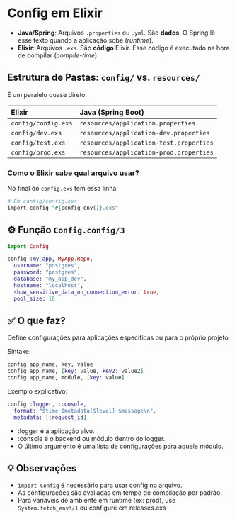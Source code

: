 # Config em Elixir

-   **Java/Spring**: Arquivos `.properties` ou `.yml`. São **dados**. O Spring lê esse texto quando a aplicação sobe (*runtime*).
-   **Elixir**: Arquivos `.exs`. São **código** Elixir. Esse código é executado na hora de compilar (*compile-time*).

## Estrutura de Pastas: `config/` vs. `resources/`

É um paralelo quase direto.

| Elixir | Java (Spring Boot) |
| :--- | :--- | 
| `config/config.exs` | `resources/application.properties` | 
| `config/dev.exs` | `resources/application-dev.properties` |
| `config/test.exs` | `resources/application-test.properties` |
| `config/prod.exs` | `resources/application-prod.properties` |

### **Como o Elixir sabe qual arquivo usar?**
No final do `config.exs` tem essa linha:

```elixir
# Em config/config.exs
import_config "#{config_env()}.exs"
```

## ⚙️ Função `Config.config/3`

```elixir
import Config

config :my_app, MyApp.Repo,
  username: "postgres",
  password: "postgres",
  database: "my_app_dev",
  hostname: "localhost",
  show_sensitive_data_on_connection_error: true,
  pool_size: 10
```

## ✅ O que faz?
Define configurações para aplicações específicas ou para o próprio projeto.

Sintaxe:
```elixir
config app_name, key, value
config app_name, [key: value, key2: value2]
config app_name, module, [key: value]
```

Exemplo explicativo:

```elixir
config :logger, :console,
  format: "$time $metadata[$level] $message\n",
  metadata: [:request_id]
```

- :logger é a aplicação alvo.
- :console é o backend ou módulo dentro do logger.
- O último argumento é uma lista de configurações para aquele módulo.

## 💡 Observações
- `import Config` é necessário para usar config no arquivo.
- As configurações são avaliadas em tempo de compilação por padrão.
- Para variáveis de ambiente em runtime (ex: prod), use `System.fetch_env!/1` ou configure em releases.exs
